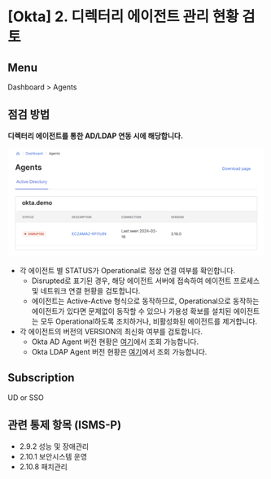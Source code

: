 # [Okta] 2. 디렉터리 에이전트 관리 현황 검토

## Menu 
Dashboard > Agents

## 점검 방법 
**디렉터리 에이전트를 통한 AD/LDAP 연동 시에 해당합니다.**

![Agents Disrupted](images/agents.png)

- 각 에이전트 별 STATUS가 Operational로 정상 연결 여부를 확인합니다. 
    - Disrupted로 표기된 경우, 해당 에이전트 서버에 접속하여 에이전트 프로세스 및 네트워크 연결 현황을 검토합니다. 
    - 에이전트는 Active-Active 형식으로 동작하므로, Operational으로 동작하는 에이전트가 있다면 문제없이 동작할 수 있으나 가용성 확보를 설치된 에이전트는 모두 Operational하도록 조치하거나, 비활성화된 에이전트를 제거합니다.
- 각 에이전트의 버전의 VERSION의 최신화 여부를 검토합니다. 
    - Okta AD Agent 버전 현황은 [여기](https://help.okta.com/oie/en-us/content/topics/settings/version_histories/ver_history_ad_agent.htm?cshid=ver-hist-ad-agent)에서 조회 가능합니다. 
    - Okta LDAP Agent 버전 현황은 [여기](https://help.okta.com/oie/en-us/content/topics/settings/version_histories/ver_history_ldap_agent.htm)에서 조회 가능합니다.

## Subscription 
UD or SSO 

## 관련 통제 항목 (ISMS-P)
- 2.9.2 성능 및 장애관리
- 2.10.1 보안시스템 운영
- 2.10.8 패치관리